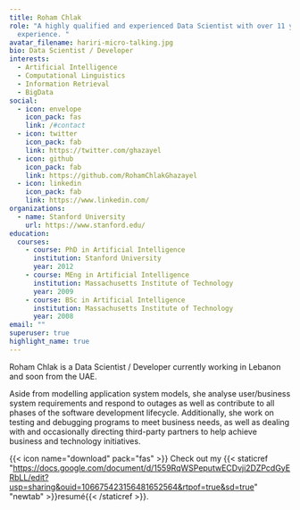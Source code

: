```yaml
---
title: Roham Chlak
role: "A highly qualified and experienced Data Scientist with over 11 years'
  experience. "
avatar_filename: hariri-micro-talking.jpg
bio: Data Scientist / Developer
interests:
  - Artificial Intelligence
  - Computational Linguistics
  - Information Retrieval
  - BigData
social:
  - icon: envelope
    icon_pack: fas
    link: /#contact
  - icon: twitter
    icon_pack: fab
    link: https://twitter.com/ghazayel
  - icon: github
    icon_pack: fab
    link: https://github.com/RohamChlakGhazayel
  - icon: linkedin
    icon_pack: fab
    link: https://www.linkedin.com/
organizations:
  - name: Stanford University
    url: https://www.stanford.edu/
education:
  courses:
    - course: PhD in Artificial Intelligence
      institution: Stanford University
      year: 2012
    - course: MEng in Artificial Intelligence
      institution: Massachusetts Institute of Technology
      year: 2009
    - course: BSc in Artificial Intelligence
      institution: Massachusetts Institute of Technology
      year: 2008
email: ""
superuser: true
highlight_name: true
---
```

Roham Chlak is a Data Scientist / Developer currently working in Lebanon and soon from the UAE.

Aside from modelling application system models, she analyse user/business system requirements and respond to outages as well as contribute to all phases of the software development lifecycle. Additionally, she  work on testing and debugging programs to meet business needs, as well as dealing with and occasionally directing third-party partners to help achieve business and technology initiatives.

{{< icon name="download" pack="fas" >}} Check out my {{< staticref "https://docs.google.com/document/d/1559RqWSPeputwECDvji2DZPcdGyERbLL/edit?usp=sharing&ouid=106675423156481652564&rtpof=true&sd=true" "newtab" >}}resumé{{< /staticref >}}.